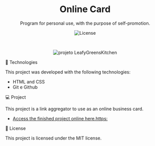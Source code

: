 <h1 align="center"> Online Card </h1>

<p align="center">
Program for personal use, with the purpose of self-promotion. <br/>
</p>

<p align="center">
  <img alt="License" src="https://img.shields.io/static/v1?label=license&message=MIT&color=49AA26&labelColor=000000">
</p>

<br>
<p align="center">
  <img alt="projeto LeafyGreensKitchen" src="https://github.com/hugo4s/LeafyGreensKitchen_online_card/blob/main_/Assets/Captura%20de%20ecr%C3%A3%202023-08-25%20190227.png">
</p>
🚀 Technologies

This project was developed with the following technologies:
- HTML and CSS
- Git e Github

💻 Project

This project is a link aggregator to use as an online business card.

- [Access the finished project online here.https:](//hugo4s.github.io/LeafyGreensKitchen_online_card/)

:memo: License

This project is licensed under the MIT license.
